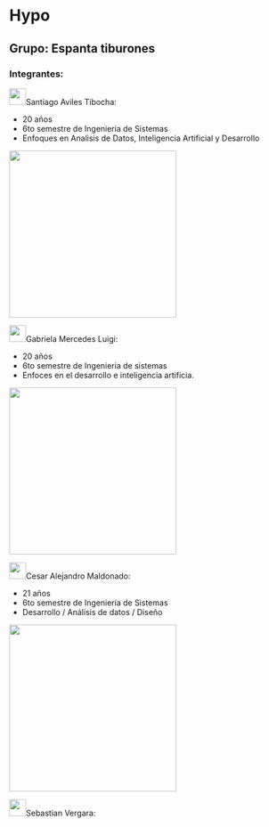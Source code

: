 # Hypo


## Grupo: Espanta tiburones

### Integrantes:

<img src="https://media.giphy.com/media/WUlplcMpOCEmTGBtBW/giphy.gif" width="30">Santiago Aviles Tibocha:
- 20 años
- 6to semestre de Ingenieria de Sistemas
- Enfoques en Analisis de Datos, Inteligencia Artificial y Desarrollo

<img src= "https://user-images.githubusercontent.com/110882455/218939355-d47da819-0e06-4313-a88d-26bf926bc7ae.jpg" width="300">

<img src="https://media.giphy.com/media/WUlplcMpOCEmTGBtBW/giphy.gif" width="30">Gabriela Mercedes Luigi:

- 20 años 
- 6to semestre de Ingenieria de sistemas 
- Enfoces en el desarrollo e inteligencia artificia. 

<img src="https://user-images.githubusercontent.com/85581309/218597243-62e36a7a-57cc-4675-ae2f-0df9add31168.jpeg" width="300">

<img src="https://media.giphy.com/media/WUlplcMpOCEmTGBtBW/giphy.gif" width="30">Cesar Alejandro Maldonado:

- 21 años
- 6to semestre de Ingeniería de Sistemas
- Desarrollo / Análisis de datos / Diseño  

<img src="https://user-images.githubusercontent.com/110882173/218919435-1c17e9ed-6d60-4a9f-98c5-7012bb55ae73.png" width="300">


<img src="https://media.giphy.com/media/WUlplcMpOCEmTGBtBW/giphy.gif" width="30">Sebastian Vergara:

